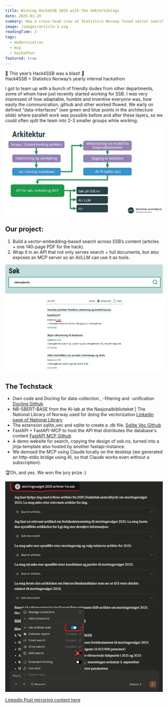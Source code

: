 ```yaml
---
title: Winning Hack4SSB 2025 with the VektorVikings
date: 2025-01-20
summary: How a cross-team crew at Statistics Norway fused vector search, MCP tooling, and clear interfaces to win the yearly hackathon.
image: /images/article-3.svg
readingTime: 3
tags:
  - modernization
  - mcp
  - hackathon
featured: true
---
```


🚀 This year’s Hack4SSB was a blast! 🎉 \
Hack4SSB = Statistics Norway’s yearly internal hackathon

I got to team up with a bunch of friendly dudes from other departments, some of whom have just recently started working for SSB. I was very impressed of how adaptable, humble and inventive everyone was, how easily the communication, github and other worked flowed. We early on defined "data-interfaces" (see green and blue points in the architecture slide) where parallell work was possible before and after these layers, so we could often split the team into 2-3 smaller groups while working.

![Architecture of the VektorVikings solution](/articles/hack4ssb_2025/ssb_vektor_architecture.jpeg)

## Our project:
1. Build a vector-embedding–based search across SSB’s content (articles + one 140-page PDF for the hack).
2. Wrap it in an API that not only serves search + full documents, but also exposes an MCP server so an AI/LLM can use it as tools.

![The search with distance](/articles/hack4ssb_2025/ssb_vektor_distance.jpeg)

## The Techstack
- Own code and Docling for data-collection , -filtering and -unification [Docling Github](https://github.com/docling-project/docling) 
- NB-SBERT-BASE from the AI-lab at the Nasjonalbiblioteket | The National Library of Norway used for doing the vectorization [Linkedin page of National Library](https://www.linkedin.com/company/nasjonalbiblioteket-the-national-library-of-norway/)
- The extension sqlite_vec and sqlite to create a .db file. [Sqlite Vec Github](https://github.com/asg017/sqlite-vec)
- FastAPI + FastAPI-MCP to host the API that distributes the database's content [FastAPI MCP Github](https://github.com/tadata-org/fastapi_mcp)
- A demo website for search, copying the design of ssb.no, turned into a jinja-template also hosted by another fastapi-instance.
- We demoed the MCP using Claude locally on the desktop (we generated an http-stdio bridge using AI, so that Claude works even without a subscription).



🏆Oh, and yes. We won the jury prize :)


![Talking to the MCP with Claude locally](/articles/hack4ssb_2025/claude_ssb_tool.jpeg)


[Linkedin Post mirroring content here](https://www.linkedin.com/posts/carl-corneil-4312098_this-years-hack4ssb-was-a-blast-activity-7375777931467505664-c4O-?utm_source=share&utm_medium=member_desktop&rcm=ACoAAAF0VyUBdrGG8-FuXJm0WAX4jPU4gHEdks0)